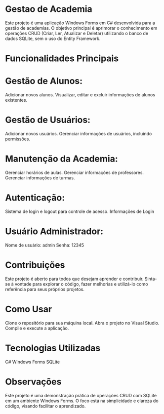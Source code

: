 # Gestao de Academia

Este projeto é uma aplicação Windows Forms em C# desenvolvida para a gestão de academias. O objetivo principal é aprimorar o conhecimento em operações CRUD (Criar, Ler, Atualizar e Deletar) utilizando o banco de dados SQLite, sem o uso do Entity Framework.

# Funcionalidades Principais

# Gestão de Alunos:
Adicionar novos alunos.
Visualizar, editar e excluir informações de alunos existentes.

# Gestão de Usuários:
Adicionar novos usuários.
Gerenciar informações de usuários, incluindo permissões.

# Manutenção da Academia:
Gerenciar horários de aulas.
Gerenciar informações de professores.
Gerenciar informações de turmas.

# Autenticação:
Sistema de login e logout para controle de acesso.
Informações de Login

# Usuário Administrador:
Nome de usuário: admin
Senha: 12345

# Contribuições
Este projeto é aberto para todos que desejam aprender e contribuir. Sinta-se à vontade para explorar o código, fazer melhorias e utilizá-lo como referência para seus próprios projetos.

# Como Usar

Clone o repositório para sua máquina local.
Abra o projeto no Visual Studio.
Compile e execute a aplicação.

# Tecnologias Utilizadas
C#
Windows Forms
SQLite

# Observações
Este projeto é uma demonstração prática de operações CRUD com SQLite em um ambiente Windows Forms. O foco está na simplicidade e clareza do código, visando facilitar o aprendizado.
 
